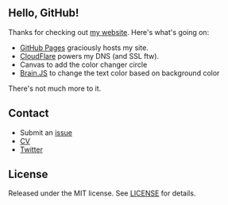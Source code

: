 ## Hello, GitHub!

Thanks for checking out [my website](https://tareqanwar.com/). Here's what's going on:

- [GitHub Pages](https://pages.github.com) graciously hosts my site.
- [CloudFlare](https://www.cloudflare.com) powers my DNS (and SSL ftw).
- Canvas to add the color changer circle
- [Brain.JS](https://brain.js.org/) to change the text color based on background color

There's not much more to it.

## Contact

* Submit an [issue](https://github.com/tareqanwar/tareqanwar.github.io/issues)
* [CV](https://tareqanwar.com/cv/)
* [Twitter](https://twitter.com/trqnwr/)

## License
Released under the MIT license. See [LICENSE](https://github.com/tmm/tmm.github.io/blob/master/LICENSE) for details.
